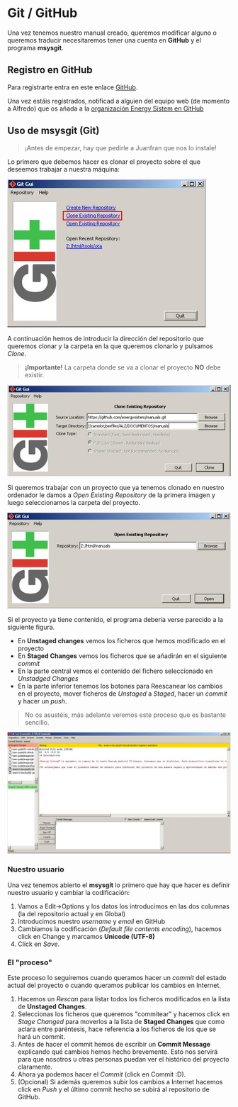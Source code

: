 # Git / GitHub #

Una vez tenemos nuestro manual creado, queremos modificar alguno o queremos traducir necesitaremos tener una cuenta en **GitHub** y el programa **msysgit**.

## Registro en GitHub ##

Para registrarte entra en este enlace [GitHub](http://www.github.com/users).

Una vez estáis registrados, notificad a alguien del equipo web (de momento a Alfredo) que os añada a la [organización Energy Sistem en GitHub](http://www.github.com/energysistem)

## Uso de msysgit (Git) ##

> ¡Antes de empezar, hay que pedirle a Juanfran que nos lo instale!

Lo primero que debemos hacer es clonar el proyecto sobre el que deseemos trabajar a nuestra máquina:

![Git GUI 1](images/git-gui1.jpg "Git GUI 1")

A continuación hemos de introducir la dirección del repositorio que queremos clonar y la carpeta en la que queremos clonarlo y pulsamos *Clone*.

> **¡Importante!** La carpeta donde se va a clonar el proyecto **NO** debe existir.

![Git GUI 2](images/git-gui2.jpg "Git GUI 2")

Si queremos trabajar con un proyecto que ya tenemos clonado en nuestro ordenador le damos a *Open Existing Repository* de la primera imagen y luego seleccionamos la carpeta del proyecto.

![Git GUI 3](images/git-gui3.jpg "Git GUI 3")

Si el proyecto ya tiene contenido, el programa debería verse parecido a la siguiente figura.

* En **Unstaged changes** vemos los ficheros que hemos modificado en el proyecto
* En **Staged Changes** vemos los ficheros que se añadirán en el siguiente *commit*
* En la parte central vemos el contenido del fichero seleccionado en *Unstadged Changes*
* En la parte inferior tenemos los botones para Reescanear los cambios en el proyecto, mover ficheros de *Unstaged* a *Staged*, hacer un *commit* y hacer un *push*.

> No os asustéis, más adelante veremos este proceso que es bastante sencillo.

![Git GUI 4](images/git-gui4.jpg "Git GUI 4")

### Nuestro usuario ###

Una vez tenemos abierto el **msysgit** lo primero que hay que hacer es definir nuestro usuario y cambiar la codificación:

1. Vamos a Edit->Options y los datos los introducimos en las dos columnas (la del repositorio actual y en Global)
2. Introducimos nuestro *username* y *email* en GitHub
3. Cambiamos la codificación (*Default file contents encoding*), hacemos click en Change y marcamos **Unicode (UTF-8)**
4. Click en *Save*.

### 

### El "proceso" ###

Este proceso lo seguiremos cuando queramos hacer un *commit* del estado actual del proyecto o cuando queramos publicar los cambios en Internet.

1. Hacemos un *Rescan* para listar todos los ficheros modificados en la lista de **Unstaged Changes**.
2. Seleccionas los ficheros que queremos "commitear" y hacemos click en *Stage Changed* para moverlos a la lista de **Staged Changes** que como aclara entre paréntesis, hace referencia a los ficheros de los que se hará un commit.
3. Antes de hacer el commit hemos de escribir un **Commit Message** explicando qué cambios hemos hecho brevemente. Esto nos servirá para que nosotros u otras personas puedan ver el histórico del proyecto claramente.
4. Ahora ya podemos hacer el *Commit* (click en Commit :D).
5. (Opcional) Si además queremos subir los cambios a Internet hacemos click en *Push* y el último commit hecho se subirá al repositorio de GitHub.


